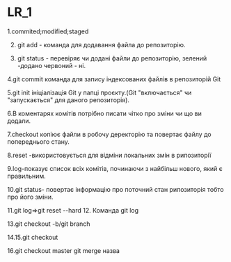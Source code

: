 # LR_1
1.commited;modified;staged

2. git add - команда для додавання файла до репозиторію.

3. git status - перевіряє чи додані файли до репозиторію, зелений -додано червоний - ні.

4.git commit команда для запису індексованих файлів в репозиторій Git

5.git init ініціалізація Git у папці проєкту.(Git "включається" чи "запускається" для даного репозиторія).

6.В коментарях комітів потрібно писати чітко про зміни чи що ви додали.

7.checkout копіює файли в робочу деректорію та повертає файлу до попереднього стану.

8.reset -використовується для відміни локальних змін в рипозиторії
 
9.log-показує список всіх комітів, починаючи з найбільш нового, який є правильним.

10.git status- повертає інформацію про поточний стан рипозиторія тобто про його зміни.

11.git log=>git reset --hard
12. Команда git log 

13.git checkout -b/git branch

14.15.git checkout 

16.git checkout master
git merge  назва
